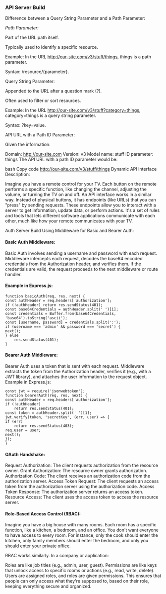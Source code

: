 ### API Server Build
Difference between a Query String Parameter and a Path Parameter:

_Path Parameter:_

Part of the URL path itself.

Typically used to identify a specific resource.

Example: In the URL http://our-site.com/v3/stuff/things, things is a path parameter.

Syntax: /resource/{parameter}.

Query String Parameter:

Appended to the URL after a question mark (?).

Often used to filter or sort resources.

Example: In the URL http://our-site.com/v3/stuff?category=things, category=things is a query string parameter.

Syntax: ?key=value.

API URL with a Path ID Parameter:

Given the information:

Domain: http://our-site.com
Version: v3
Model name: stuff
ID parameter: things
The API URL with a path ID parameter would be:

bash
Copy code
http://our-site.com/v3/stuff/things
Dynamic API Interface Description:

Imagine you have a remote control for your TV. Each button on the remote performs a specific function, like changing the channel, adjusting the volume, or turning the TV on and off. An API interface works in a similar way. Instead of physical buttons, it has endpoints (like URLs) that you can "press" by sending requests. These endpoints allow you to interact with a server to get information, update data, or perform actions. It's a set of rules and tools that lets different software applications communicate with each other, much like how your remote communicates with your TV.

Auth Server Build
Using Middleware for Basic and Bearer Auth:

#### Basic Auth Middleware:

Basic Auth involves sending a username and password with each request.
Middleware intercepts each request, decodes the base64 encoded credentials from the Authorization header, and verifies them.
If the credentials are valid, the request proceeds to the next middleware or route handler.

#### Example in Express.js:
    function basicAuth(req, res, next) {
    const authHeader = req.headers['authorization'];
    if (!authHeader) return res.sendStatus(401);
    const base64Credentials = authHeader.split(' ')[1];
    const credentials = Buffer.from(base64Credentials, 'base64').toString('ascii');
    const [username, password] = credentials.split(':');
    if (username === 'admin' && password === 'secret') {
    next();
    } else 
        res.sendStatus(401);
    }
#### Bearer Auth Middleware:

Bearer Auth uses a token that is sent with each request.
Middleware extracts the token from the Authorization header, verifies it (e.g., with a JWT library), and attaches the user information to the request object.
Example in Express.js:

    const jwt = require('jsonwebtoken');
    function bearerAuth(req, res, next) {
    const authHeader = req.headers['authorization'];
    if (!authHeader) 
        return res.sendStatus(401);
    const token = authHeader.split(' ')[1];
    jwt.verify(token, 'secretKey', (err, user) => {
    if (err) 
        return res.sendStatus(403);
    req.user = user;
    next();
    });
    }


#### OAuth Handshake:

Request Authorization: The client requests authorization from the resource owner.
Grant Authorization: The resource owner grants authorization.
Authorization Code: The client receives an authorization code from the authorization server.
Access Token Request: The client requests an access token from the authorization server using the authorization code.
Access Token Response: The authorization server returns an access token.
Resource Access: The client uses the access token to access the resource server.
#### Role-Based Access Control (RBAC):

Imagine you have a big house with many rooms. Each room has a specific function, like a kitchen, a bedroom, and an office. You don't want everyone to have access to every room. For instance, only the cook should enter the kitchen, only family members should enter the bedroom, and only you should enter your private office.

RBAC works similarly. In a company or application:

Roles are like job titles (e.g., admin, user, guest).
Permissions are like keys that unlock access to specific rooms or actions (e.g., read, write, delete).
Users are assigned roles, and roles are given permissions.
This ensures that people can only access what they're supposed to, based on their role, keeping everything secure and organized.
